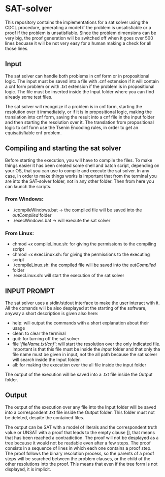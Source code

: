 # SAT-solver

This repository contains the implementations for a sat solver using the CDCL procedure, generating 
a model if the problem is unsatisfiable or a proof if the problem is unsatisfiable. Since the problem
dimensions can be very big, the proof generation will be switched off when it goes over 500 lines becuase
it will be not very easy for a human making a check for all those lines.

## Input
The sat solver can handle both problems in cnf form or in propositional logic. The input must be
saved into a file with .cnf extension if it will contain a cnf form problem or with .txt extension if
the problem is in propositional logic. The file must be inserted inside the Input folder where you can
find already some test files. 

The sat solver will recognize if a problem is in cnf form, starting the resolution 
over it immediately, or if it is in propositional logic, making the translation into cnf form, saving 
the result into a cnf file in the input folder and then starting the resolution over it. The
translation from propositional logic to cnf form use the Tsenin Encoding rules, in order to get
an equisatisfiable cnf problem.

## Compiling and starting the sat solver 
Before starting the execution, you will have to compile the files. To make things easier it has been 
created some shell and batch script, depending on your OS, that you can use to compile and execute the sat solver.
In any case, in order to make things works is important that from the terminal you are into the SAT-solver
folder, not in any other folder. Then from here you can launch the scripts. 

### From Windows:
 
- .\compileWindows.bat -> the compiled file will be saved into the *outCompiled* folder
- .\execWindows.bat -> will execute the sat solver

### From Linux:
- chmod +x compileLinux.sh: for giving the permissions to the compiling script
- chmod +x execLinux.sh: for giving the permissions to the executing script
- ./compileLinux.sh: the compiled file will be saved into the *outCompiled* folder
- ./execLinux.sh: will start the execution of the sat solver

## INPUT PROMPT
The sat solver uses a stdin/stdout interface to make the user interact with it. All the comands
will be also desplayed at the starting of the software, anyway a short description is given also here:

- help: will output the commands with a short explanation about their usage
- clear: to clear the terminal
- quit: for turning off the sat solver
- file *'fileName.txt/cnf'*: will start the resolution over the only indicated file. Important is that this
  file must be inside the *Input* folder and that only tha file name must be given in input, not the all path
  because the sat solver will search inside the Input folder.
- all: for making the execution over the all file inside the input folder

The output of the execution will be saved into a .txt file inside the Output folder.

## Output
The output of the execution over any file into the Input folder will be saved into a correspondent .txt
file inside the Output folder. This folder must not be deleted, despite the contained files. 

The output can be SAT with a model of literals and the correspondent truth value or UNSAT with a proof
that leads to the empty clause [], that means that has been reached a contradiction. The proof will 
not be desplayed as a tree because it would not be readable even after a few steps. The proof consists 
in a sequence of lines in which each one contains a proof step. The proof follows the binary resolution process,
so the parents of a proof steps will be searched between the problem clauses, or the child of the other resolutions
into the proof. This means that even if the tree form is not displayed, it is implicit. 